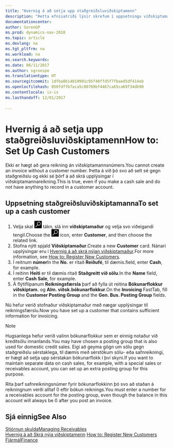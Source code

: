 ```yaml
---
title: "Hvernig á að setja upp staðgreiðsluviðskiptamenn"
description: "Þetta efnisatriði lýsir skrefum í uppsetningu viðskiptamanns sem staðgreiðir."
documentationcenter: 
author: SorenGP
ms.prod: dynamics-nav-2018
ms.topic: article
ms.devlang: na
ms.tgt_pltfrm: na
ms.workload: na
ms.search.keywords: 
ms.date: 08/11/2017
ms.author: sgroespe
ms.translationtype: HT
ms.sourcegitcommit: 1dfba8b14019991c95f40ffd5f7fbaed5df414eb
ms.openlocfilehash: 050fdffb7aca5c00769bf4467ca65ca69f34db90
ms.contentlocale: is-is
ms.lasthandoff: 12/01/2017

---
```

# <a name="how-to-set-up-cash-customers"></a><span data-ttu-id="70f58-103">Hvernig á að setja upp staðgreiðsluviðskiptamenn</span><span class="sxs-lookup"><span data-stu-id="70f58-103">How to: Set Up Cash Customers</span></span>
<span data-ttu-id="70f58-104">Ekki er hægt að gera reikning án viðskiptamannsnúmers.</span><span class="sxs-lookup"><span data-stu-id="70f58-104">You cannot create an invoice without a customer number.</span></span> <span data-ttu-id="70f58-105">Þetta á við þó svo að selt sé gegn staðgreiðslu og ekki sé þörf á að skrá upplýsingar í viðskiptamannareikning.</span><span class="sxs-lookup"><span data-stu-id="70f58-105">This is true, even if you make a cash sale and do not have anything to record in a customer account.</span></span>  

## <a name="to-set-up-a-cash-customer"></a><span data-ttu-id="70f58-106">Uppsetning staðgreiðsluviðskiptamanna</span><span class="sxs-lookup"><span data-stu-id="70f58-106">To set up a cash customer</span></span>  
1.  <span data-ttu-id="70f58-107">Velja skal ![Leit að síðu eða skýrslu](media/ui-search/search_small.png "Leit að síðu eða skýrslu táknið") tákn, slá inn **viðskiptamaður** og velja svo viðeigandi tengil.</span><span class="sxs-lookup"><span data-stu-id="70f58-107">Choose the ![Search for Page or Report](media/ui-search/search_small.png "Search for Page or Report icon") icon, enter **Customer**, and then choose the related link.</span></span>  
2.  <span data-ttu-id="70f58-108">Stofna nýtt spjald **Viðskiptamaður**.</span><span class="sxs-lookup"><span data-stu-id="70f58-108">Create a new **Customer** card.</span></span> <span data-ttu-id="70f58-109">Nánari upplýsingar eru í [Hvernig á að skrá nýjan viðskiptamaður](sales-how-register-new-customers.md).</span><span class="sxs-lookup"><span data-stu-id="70f58-109">For more information, see [How to: Register New Customers](sales-how-register-new-customers.md).</span></span>
3.  <span data-ttu-id="70f58-110">Í reitnum **númer**</span><span class="sxs-lookup"><span data-stu-id="70f58-110">In the **No.**</span></span> <span data-ttu-id="70f58-111">er ritað **Reiðufé**, til dæmis.</span><span class="sxs-lookup"><span data-stu-id="70f58-111">field, enter **Cash**, for example.</span></span>  
4.  <span data-ttu-id="70f58-112">Í reitinn **Heiti** er til dæmis ritað **Staðgreitt við sölu**.</span><span class="sxs-lookup"><span data-stu-id="70f58-112">In the **Name** field, enter **Cash Sale**, for example.</span></span>  
5.  <span data-ttu-id="70f58-113">Á flýtiflipanum **Reikningsfærsla** þarf að fylla út reitina **Bókunarflokkur viðskiptam.** og **Alm. viðsk.bókunarflokkur**.</span><span class="sxs-lookup"><span data-stu-id="70f58-113">On the **Invoicing** FastTab, fill in the **Customer Posting Group** and the **Gen. Bus. Posting Group** fields.</span></span>  

 <span data-ttu-id="70f58-114">Nú hefur verið stofnaður viðskiptamaður með nægar upplýsingar til reikningsfærslu.</span><span class="sxs-lookup"><span data-stu-id="70f58-114">Now you have set up a customer that contains sufficient information for invoicing.</span></span>  

> [!NOTE]  
>  <span data-ttu-id="70f58-115">Hugsanlega hefur verið valinn bókunarflokkur sem er einnig notaður við kreditsölu innanlands.</span><span class="sxs-lookup"><span data-stu-id="70f58-115">You may have chosen a posting group that is also used for domestic credit sales.</span></span> <span data-ttu-id="70f58-116">Eigi að geyma gögn um sölu gegn staðgreiðslu sérstaklega, til dæmis með sérstökum sölu- eða safnreikningi, er hægt að setja upp sérstakan bókunarflokk í því skyni.</span><span class="sxs-lookup"><span data-stu-id="70f58-116">If you want to maintain separate data on cash sales, for example, with a special sales or receivables account, you can set up an extra posting group for this purpose.</span></span>  
>   
>  <span data-ttu-id="70f58-117">Rita þarf safnreikningsnúmer fyrir bókunarflokkinn þó svo að staðan á reikningnum verði alltaf 0 eftir bókun reiknings.</span><span class="sxs-lookup"><span data-stu-id="70f58-117">You must enter a number for a receivables account for the posting group, even though the balance in this account will always be 0 after you post an invoice.</span></span>  

## <a name="see-also"></a><span data-ttu-id="70f58-118">Sjá einnig</span><span class="sxs-lookup"><span data-stu-id="70f58-118">See Also</span></span>
[<span data-ttu-id="70f58-119">Stjórnun skulda</span><span class="sxs-lookup"><span data-stu-id="70f58-119">Managing Receivables</span></span>](receivables-manage-receivables.md)  
<span data-ttu-id="70f58-120">[Hvernig á að Skrá nýja viðskiptamenn](sales-how-register-new-customers.md)  </span><span class="sxs-lookup"><span data-stu-id="70f58-120">[How to: Register New Customers](sales-how-register-new-customers.md)  </span></span>  
[<span data-ttu-id="70f58-121">Fjármál</span><span class="sxs-lookup"><span data-stu-id="70f58-121">Finance</span></span>](finance.md)  


